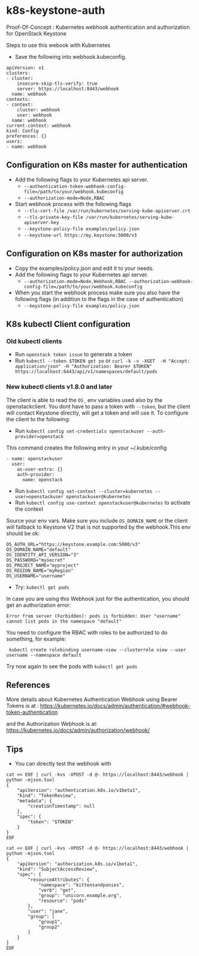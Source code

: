 # k8s-keystone-auth

Proof-Of-Concept : Kubernetes webhook authentication and authorization for OpenStack Keystone

Steps to use this webook with Kubernetes

- Save the following into webhook.kubeconfig.
```
apiVersion: v1
clusters:
- cluster:
    insecure-skip-tls-verify: true
    server: https://localhost:8443/webhook
  name: webhook
contexts:
- context:
    cluster: webhook
    user: webhook
  name: webhook
current-context: webhook
kind: Config
preferences: {}
users:
- name: webhook
```

## Configuration on K8s master for authentication

- Add the following flags to your Kubernetes api server.
  * `--authentication-token-webhook-config-file=/path/to/your/webhook.kubeconfig`
  * `--authorization-mode=Node,RBAC`
- Start webhook process with the following flags
  * `--tls-cert-file /var/run/kubernetes/serving-kube-apiserver.crt`
  * `--tls-private-key-file /var/run/kubernetes/serving-kube-apiserver.key`
  * `--keystone-policy-file examples/policy.json`
  * `--keystone-url https://my.keystone:5000/v3`

## Configuration on K8s master for authorization

- Copy the examples/policy.json and edit it to your needs.
- Add the following flags to your Kubernetes api server.
  * `--authorization-mode=Node,Webhook,RBAC --authorization-webhook-config-file=/path/to/your/webhook.kubeconfig`
- When you start the webhook process make sure you also have the following flags (in addition to the flags in the case of authentication)
  * `--keystone-policy-file examples/policy.json`

## K8s kubectl Client configuration

### Old kubectl clients

- Run `openstack token issue` to generate a token
- Run `kubectl --token $TOKEN get po` or `curl -k -v -XGET  -H "Accept: application/json" -H "Authorization: Bearer $TOKEN" https://localhost:6443/api/v1/namespaces/default/pods`

### New kubectl clients v1.8.0 and later

The client is able to read the `OS_` env variables used also by the openstackclient. You dont have to pass a token with `--token`, but the client will contact Keystone directly, will get a token and will use it. To configure the client to the following:

- Run `kubectl config set-credentials openstackuser --auth-provider=openstack`

This command creates the following entry in your ~/.kube/config
```
- name: openstackuser
  user:
    as-user-extra: {}
    auth-provider:
      name: openstack
```
- Run `kubectl config set-context --cluster=kubernetes --user=openstackuser openstackuser@kubernetes`
- Run `kubectl config use-context openstackuser@kubernetes` to activate the context

Source your env vars. Make sure you include `OS_DOMAIN_NAME` or the client will fallback to Keystone V2 that is not supported by the webhook.This env should be ok:

```
OS_AUTH_URL="https://keystone.example.com:5000/v3"
OS_DOMAIN_NAME="default"
OS_IDENTITY_API_VERSION="3"
OS_PASSWORD="mysecret"
OS_PROJECT_NAME="myproject"
OS_REGION_NAME="myRegion"
OS_USERNAME="username"
```
- Try: `kubectl get pods`

In case you are using this Webhook just for the authentication, you should get an authorization error:
```
Error from server (Forbidden): pods is forbidden: User "username" cannot list pods in the namespace "default"
```

You need to configure the RBAC with roles to be authorized to do something, for example:

``` kubectl create rolebinding username-view --clusterrole view --user username --namespace default```

Try now again to see the pods with `kubectl get pods`

## References

More details about Kubernetes Authentication Webhook using Bearer Tokens is at :
https://kubernetes.io/docs/admin/authentication/#webhook-token-authentication

and the Authorization Webhook is at:
https://kubernetes.io/docs/admin/authorization/webhook/

## Tips

- You can directly test the webhook with
```
cat << EOF | curl -kvs -XPOST -d @- https://localhost:8443/webhook | python -mjson.tool
{
	"apiVersion": "authentication.k8s.io/v1beta1",
	"kind": "TokenReview",
	"metadata": {
		"creationTimestamp": null
	},
	"spec": {
		"token": "$TOKEN"
	}
}
EOF

cat << EOF | curl -kvs -XPOST -d @- https://localhost:8443/webhook | python -mjson.tool
{
	"apiVersion": "authorization.k8s.io/v1beta1",
	"kind": "SubjectAccessReview",
	"spec": {
		"resourceAttributes": {
			"namespace": "kittensandponies",
			"verb": "get",
			"group": "unicorn.example.org",
			"resource": "pods"
		},
		"user": "jane",
		"group": [
			"group1",
			"group2"
		]
	}
}
EOF
```
